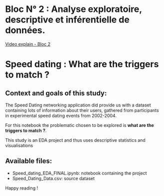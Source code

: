 # Bloc N° 2 : Analyse exploratoire, descriptive et inférentielle de données.

[Video explain - Bloc 2](https://share.vidyard.com/watch/NhCeR17s6iJ7Vzpweqxxey?)

# Speed dating : What are the triggers to match ?


## Context and goals of this study:

The Speed Dating networking application did provide us with a dataset containing lots of information about their users, gathered from participants in experimental speed dating events from 2002-2004.

For this notebook the problematic chosen to be explored is **what are the triggers to match ?**.


This study is an EDA project and thus uses descriptive statistics and visualisations

## Available files:
-	Speed_dating_EDA_FINAL.ipynb: notebook containing the project
-	Speed_Dating_Data.csv: source dataset

Happy reading !
